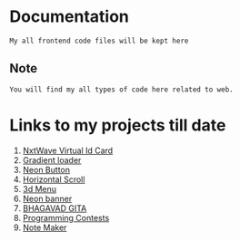 # Documentation
	My all frontend code files will be kept here
	
## Note
	You will find my all types of code here related to web.
	 
# Links to my projects till date 
1. [NxtWave Virtual Id Card](https://shiv-am-saxena.github.io/Front-End-Work/NxtWave%20Id%20Card/index.html)
2. [Gradient loader](https://shiv-am-saxena.github.io/Front-End-Work/gradient%20loader/index.html)
3. [Neon Button](https://shiv-am-saxena.github.io/Front-End-Work/neon/index.html)
4. [Horizontal Scroll](https://shiv-am-saxena.github.io/Front-End-Work/Move%20background%20image%20on%20scroll/index.html)
5. [3d Menu](https://shiv-am-saxena.github.io/Front-End-Work/3d%20social%20media%20icon/index.html)
6. [Neon banner](https://shiv-am-saxena.github.io/Front-End-Work/ui%20card%20design/index.html)
7. [BHAGAVAD GITA](https://shiv-am-saxena.github.io/Front-End-Work/Bhagavad%20Gita/index.html)
8. [Programming Contests](https://shiv-am-saxena.github.io/Front-End-Work/Programming%20Contests/index.html)
9. [Note Maker](https://shiv-am-saxena.github.io/Front-End-Work/Note-maker/index.html)
